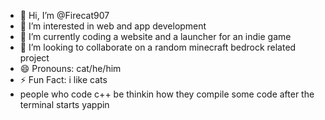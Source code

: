 - 👋 Hi, I’m @Firecat907
- 👀 I’m interested in web and app development
- 🌱 I’m currently coding a website and a launcher for an indie game
- 💞️ I’m looking to collaborate on a random minecraft bedrock related project 
- 😄 Pronouns: cat/he/him
- ⚡ Fun Fact: i like cats
- people who code c++ be thinkin how they compile some code after the terminal starts yappin

<!---
Firecat907/Firecat907 is a ✨ special ✨ repository because its `README.md` (this file) appears on your GitHub profile.
You can click the Preview link to take a look at your changes.
--->
